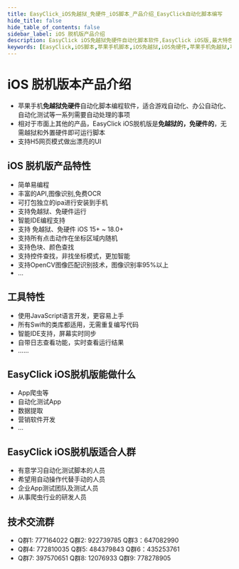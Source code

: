 ```yaml
---
title: EasyClick_iOS免越狱_免硬件_iOS脚本_产品介绍_EasyClick自动化脚本编写
hide_title: false
hide_table_of_contents: false
sidebar_label: iOS 脱机版产品介绍
description: EasyClick iOS免越狱免硬件自动化脚本软件,EasyClick iOS版,最大特色就是iOS 免越狱免硬件，支持 iOS 15 - 18+的系统，使用EasyClick编写代码更加智能，函数功能更丰富，兼容性更高，同时更新的速度以及问题解决能力更强
keywords: [EasyClick,iOS脚本,苹果手机脚本,iOS免越狱,iOS免硬件,苹果手机免越狱,苹果手机脚本,ios手机脚本编写,ios手机投屏]
---
```


# iOS 脱机版本产品介绍
- 苹果手机**免越狱免硬件**自动化脚本编程软件，适合游戏自动化、办公自动化、自动化测试等一系列需要自动处理的事项
- 相对于市面上其他的产品，EasyClick iOS脱机版是**免越狱的，免硬件的**，无需越狱和外置硬件即可运行脚本
- 支持H5网页模式做出漂亮的UI

## iOS 脱机版产品特性
* 简单易编程
* 丰富的API,图像识别,免费OCR
* 可打包独立的ipa进行安装到手机
* 支持免越狱、免硬件运行
* 智能IDE编程支持
* 支持 免越狱、免硬件 iOS 15+ ~ 18.0+
* 支持所有点击动作在坐标区域内随机
* 支持色块、颜色查找
* 支持控件查找，非找坐标模式，更加智能
* 支持OpenCV图像匹配识别技术，图像识别率95%以上
* ...

## 工具特性
* 使用JavaScript语言开发，更容易上手
* 所有Swift的类库都适用，无需重复编写代码
* 智能IDE支持，屏幕实时同步
* 自带日志查看功能，实时查看运行结果
* ......


## EasyClick iOS脱机版能做什么
* App爬虫等
* 自动化测试App
* 数据提取
* 营销软件开发
* ...

## EasyClick iOS脱机版适合人群
* 有意学习自动化测试脚本的人员
* 希望用自动操作代替手动的人员
*  企业App测试团队及测试人员
* 从事爬虫行业的研发人员

## 技术交流群
- Q群1: 777164022 Q群2: 922739785 Q群3：647082990
- Q群4: 772810035 Q群5: 484379843 Q群6：435253761
- Q群7: 397570651 Q群8: 12076933 Q群9: 778278905
